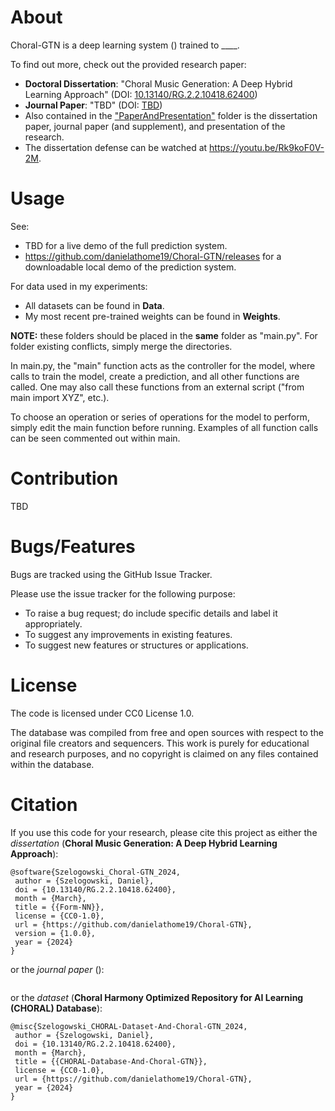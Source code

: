 # About
Choral-GTN is a deep learning system () trained to ____.

To find out more, check out the provided research paper:
  * **Doctoral Dissertation**: "Choral Music Generation: A Deep Hybrid Learning Approach" (DOI: [10.13140/RG.2.2.10418.62400](http://doi.org/10.13140/RG.2.2.10418.62400)) 
  * **Journal Paper**: "TBD" (DOI: [TBD](#))
  * Also contained in the ["PaperAndPresentation"](https://github.com/danielathome19/Choral-GTN/tree/master/PaperAndPresentation) folder is the dissertation paper, journal paper (and supplement), and presentation of the research.
  * The dissertation defense can be watched at https://youtu.be/Rk9koF0V-2M.

# Usage
See:
  * TBD for a live demo of the full prediction system.
  * https://github.com/danielathome19/Choral-GTN/releases for a downloadable local demo of the prediction system.

For data used in my experiments:
  * All datasets can be found in **Data**.
  * My most recent pre-trained weights can be found in **Weights**.

**NOTE:** these folders should be placed in the **same** folder as "main.py". For folder existing conflicts, simply merge the directories.

In main.py, the "main" function acts as the controller for the model, where calls to train the model, create a prediction, and all other functions are called. One may also call these functions from an external script ("from main import XYZ", etc.).

To choose an operation or series of operations for the model to perform, simply edit the main function before running. Examples of all function calls can be seen commented out within main.

# Contribution
TBD

# Bugs/Features
Bugs are tracked using the GitHub Issue Tracker.

Please use the issue tracker for the following purpose:
  * To raise a bug request; do include specific details and label it appropriately.
  * To suggest any improvements in existing features.
  * To suggest new features or structures or applications.
  
# License
The code is licensed under CC0 License 1.0.

The database was compiled from free and open sources with respect to the original file creators and sequencers. This work is purely for educational and research purposes, and no copyright is claimed on any files contained within the database.

# Citation
If you use this code for your research, please cite this project as either the *dissertation* (**Choral Music Generation: A Deep Hybrid Learning Approach**):
```
@software{Szelogowski_Choral-GTN_2024,
 author = {Szelogowski, Daniel},
 doi = {10.13140/RG.2.2.10418.62400},
 month = {March},
 title = {{Form-NN}},
 license = {CC0-1.0},
 url = {https://github.com/danielathome19/Choral-GTN},
 version = {1.0.0},
 year = {2024}
}
```
or the *journal paper* ():
```

```
or the *dataset* (**Choral Harmony Optimized Repository for AI Learning (CHORAL) Database**):
```
@misc{Szelogowski_CHORAL-Dataset-And-Choral-GTN_2024,
 author = {Szelogowski, Daniel},
 doi = {10.13140/RG.2.2.10418.62400},
 month = {March},
 title = {{CHORAL-Database-And-Choral-GTN}},
 license = {CC0-1.0},
 url = {https://github.com/danielathome19/Choral-GTN},
 year = {2024}
}
```
